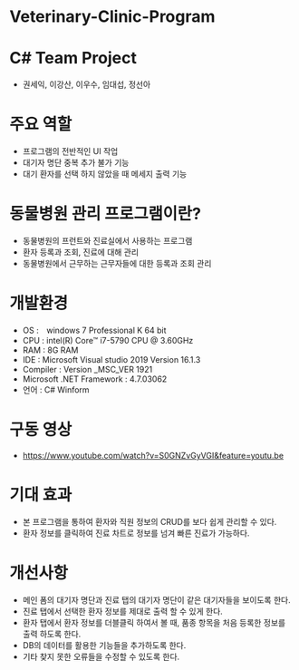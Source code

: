 # Veterinary-Clinic-Program

# C# Team Project
- 권세익, 이강산, 이우수, 임대섭, 정선아

# 주요 역할
- 프로그램의 전반적인 UI 작업
- 대기자 명단 중복 추가 불가 기능
- 대기 환자를 선택 하지 않았을 때 메세지 출력 기능

# 동물병원 관리 프로그램이란?
- 동물병원의 프런트와 진료실에서 사용하는 프로그램
- 환자 등록과 조회, 진료에 대해 관리
- 동물병원에서 근무하는 근무자들에 대한 등록과 조회 관리

# 개발환경
- OS :　windows 7 Professional K 64 bit
- CPU : intel(R) Core™ i7-5790 CPU @ 3.60GHz
- RAM : 8G RAM
- IDE : Microsoft Visual studio 2019 Version 16.1.3
- Compiler : Version _MSC_VER 1921
- Microsoft .NET Framework : 4.7.03062
- 언어 : C# Winform

# 구동 영상
- https://www.youtube.com/watch?v=S0GNZvGyVGI&feature=youtu.be

# 기대 효과
- 본 프로그램을 통하여 환자와 직원 정보의 CRUD를 보다 쉽게 관리할 수 있다.
- 환자 정보를 클릭하여 진료 차트로 정보를 넘겨 빠른 진료가 가능하다.

# 개선사항
- 메인 폼의 대기자 명단과 진료 탭의 대기자 명단이 같은 대기자들을 보이도록 한다.
- 진료 탭에서 선택한 환자 정보를 제대로 출력 할 수 있게 한다.
- 환자 탭에서 환자 정보를 더블클릭 하여서 볼 때, 품종 항목을 처음 등록한 정보를 출력 하도록 한다.
- DB의 데이터를 활용한 기능들을 추가하도록 한다.
- 기타 찾지 못한 오류들을 수정할 수 있도록 한다.



